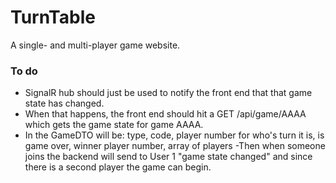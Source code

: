 # TurnTable
A single- and multi-player game website.

### To do
- SignalR hub should just be used to notify the front end that that game state has changed.
- When that happens, the front end should hit a GET /api/game/AAAA which gets the game state for game AAAA.
- In the GameDTO will be: type, code, player number for who's turn it is, is game over, winner player number, array of players 
-Then when someone joins the backend will send to User 1 "game state changed" and since there is a second player the game can begin.
